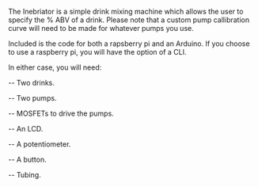 The Inebriator is a simple drink mixing machine which allows the user to
specify the % ABV of a drink. Please note that a custom pump callibration
curve will need to be made for whatever pumps you use. 

Included is the code for both a rapsberry pi and an Arduino. If you choose to
use a raspberry pi, you will have the option of a CLI.

In either case, you will need:

-- Two drinks.

-- Two pumps.

-- MOSFETs to drive the pumps.

-- An LCD.

-- A potentiometer.

-- A button.

-- Tubing. 
